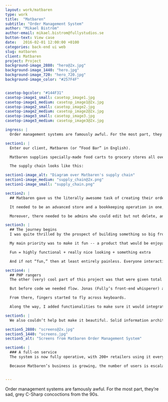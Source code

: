 ```yaml
---
layout: work/matbaren
type: work
title:  "Matbaren"
subtitle: "Order Management System"
author: "Mikael Biström"
author-email: mikael.bistrom@fullystudios.se
button-text: View case
date:   2016-02-01 12:00:00 +0100
categories: back-end ui web
slug: matbaren
client: Matbaren
project: Project
background-image_2880: "hero@2x.jpg"
background-image_1440: "hero.jpg"
background-image_720: "hero_720.jpg"
background-image_color: "#257F4F"


casetop-bgcolor: "#144F31"
casetop-image1_small: casetop_image1.jpg
casetop-image1_medium: casetop_image1@2x.jpg
casetop-image2_small: casetop_image2.jpg
casetop-image2_medium: casetop_image2@2x.jpg
casetop-image3_small: casetop_image3.jpg
casetop-image3_medium: casetop_image3@2x.jpg

ingress: |
  Order management systems are famously awful. For the most part, they’re sad, grey C-Sharp concoctions from the 90s.

section1: |
  Enter our client, Matbaren (or “Food Bar” in English).

  Matbaren supplies specially-made food carts to grocery stores all over Sweden. These are then stocked with high-quality food that can be eaten on the go. Store clerks decide which food to offer in the bar and place orders with Matbaren for delivery. 

  The supply chain looks like this: 

section1-image_alt: "Diagram over Matbaren's supply chain"
section1-image_medium: "supply_chain@2x.png"
section1-image_small: "supply_chain.png"

section2: |
  ## Matbaren gave us the literally awesome task of creating their order management system. 

  It needed to be an advanced store and a bookkeeping operation in one, featuring everything from price lists to newsfeeds, analytics and direct messages. Mainly, store clerks would use this to order their Matbaren packages for delivery, mixing and matching the foods they wanted from all the options available. 

  Moreover, there needed to be admins who could edit but not delete, and super admins with almighty powers. Real-time data would be converted into charts, and price changes would need to be reflected throughout the system in seconds. All of this needed to be presented in an easy-to-use dashboard, tailored to the specific needs of the user. 

section3: |
  ## The journey begins
  I was quite thrilled by the prospect of building something so big from the ground up. And something that would be so fundamentally useful for people on a daily basis. 

  My main priority was to make it fun -- a product that would be enjoyable to use. When you break it down, the formula goes something like this:  

  Fun = highly functional + really nice looking + something extra

  And if not “fun,” then at least entirely painless. Everyone interacting with a backend system wants to spend the least amount of time possible on it. This is often a good north star for design. 

section4: |
  ## PHP rangers
  The other (very) cool part of this project was that were given total design liberty. Meaning I could choose my own tools. I knew immediately I wanted to code with Laravel. 

  But before code we needed flow. Jonas (Fully’s front-end whisperer) and I took all the components that needed to be featured, drew up some flowcharts and sorted out the navigation. From there we organized the content and user privileges in Excel. 

  From there, fingers started to fly across keyboards. 

  Along the way, I added functionalities to make sure it would integrate seamlessly with the worklife of the user. A key feature was automatic saving, so if a store clerk is half-way through an order and has to leave the computer nothing gets lost. 

section5: |
  We also couldn’t help but make it beautiful. Solid information architecture was the first step here -- achieving “purity of function” as the designers say. The second step was all about well-chosen colors, pleasing fonts, and smart use of white space. 

section5_2880: "screens@2x.jpg"
section5_1440: "screens.jpg"
section5_alt: "Screens from Matbaren Order Management System"

section6: |
  ### A full-on service
  The system is now fully operative, with 200+ retailers using it every single day. That in itself is gratifying. It’s a delight to build an actual service for the web that people visit time and time again. 

  Because Matbaren’s business is growing, the number of users is escalating too. This steady increase demands more and more of the system, but we have it under control. The programming is solid so we’re easily able to add and change functions as needed. 


---
```

Order management systems are famously awful. For the most part, they’re sad, grey C-Sharp concoctions from the 90s.

